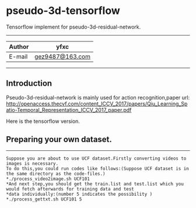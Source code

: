 pseudo-3d-tensorflow
=========================
Tensorflow implement for pseudo-3d-residual-network.
****

|Author|yfxc|
|---|---
|E-mail|gez9487@163.com

****
## Introduction
Pseudo-3d-residual-network is mainly used for action recognition,paper url:
http://openaccess.thecvf.com/content_ICCV_2017/papers/Qiu_Learning_Spatio-Temporal_Representation_ICCV_2017_paper.pdf

Here is the tensorflow version.
## Preparing your own dataset.
-----------------
    Suppose you are about to use UCF dataset.Firstly converting videos to images is necessary.
    To do this,you could run codes like follows:(Suppose UCF dataset is in the same directory as the code-files.)
    *./process_video2image.sh UCF101   
    *And next step,you should get the train.list and test.list which you would fetch afterwards for training data and test
    *data individually:(number 5 indicates the possibility )
    *./process_gettxt.sh UCF101 5
